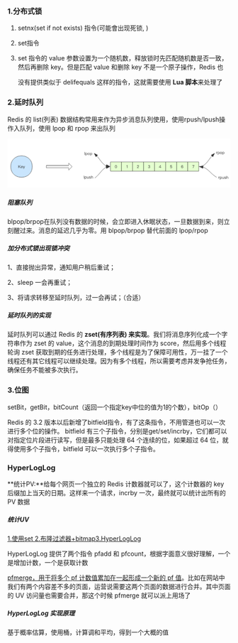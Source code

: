 ### 1.分布式锁

1.   setnx(set if not exists) 指令(可能會出现死锁, )

2.   set指令

3.   set 指令的 value 参数设置为一个随机数，释放锁时先匹配随机数是否一致，然后再删除 key。但是匹配 value 和删除 key 不是一个原子操作，Redis 也

     没有提供类似于 delifequals 这样的指令，这就需要使用 **Lua 脚本**来处理了

### 2.延时队列

Redis 的 list(列表) 数据结构常用来作为异步消息队列使用，使用rpush/lpush操作入队列，使用 lpop 和 rpop 来出队列

<img src="assets/image-20220228101118480.png" alt="image-20220228101118480" style="zoom:67%;" />

##### 阻塞队列

blpop/brpop在队列没有数据的时候，会立即进入休眠状态，一旦数据到来，则立刻醒过来。消息的延迟几乎为零。用 blpop/brpop 替代前面的 lpop/rpop

##### 加分布式锁出现锁冲突

1、直接抛出异常，通知用户稍后重试； 

2、sleep 一会再重试； 

3、将请求转移至延时队列，过一会再试；（合适）

##### **延时队列的实现**

延时队列可以通过 Redis 的 **zset(有序列表) 来实现**。我们将消息序列化成一个字符串作为 zset 的 value，这个消息的到期处理时间作为 score，然后用多个线程轮询 zset 获取到期的任务进行处理，多个线程是为了保障可用性，万一挂了一个线程还有其它线程可以继续处理。因为有多个线程，所以需要考虑并发争抢任务，确保任务不能被多次执行。

### 3.位图

setBit，getBit，bitCount（返回一个指定key中位的值为1的个数），bitOp（）

Redis 的 3.2 版本以后新增了bitfield指令，有了这条指令，不用管道也可以一次进行多个位的操作。 bitfield 有三个子指令，分别是get/set/incrby，它们都可以对指定位片段进行读写，但是最多只能处理 64 个连续的位，如果超过 64 位，就得使用多个子指令，bitfield 可以一次执行多个子指令。

### **HyperLogLog**

**统计PV:**给每个网页一个独立的 Redis 计数器就可以了，这个计数器的 key 后缀加上当天的日期。这样来一个请求，incrby 一次，最终就可以统计出所有的 PV 数据

##### 统计UV

<u>1.使用set 2.布隆过滤器+bitmap3.HyperLogLog</u> 

HyperLogLog 提供了两个指令 pfadd 和 pfcount，根据字面意义很好理解，一个是增加计数，一个是获取计数

<u>pfmerge，用于将多个 pf 计数值累加在一起形成一个新的 pf 值</u>。比如在网站中我们有两个内容差不多的页面，运营说需要这两个页面的数据进行合并。其中页面的 UV 访问量也需要合并，那这个时候 pfmerge 就可以派上用场了

##### **HyperLogLog** **实现原理**

基于概率估算，使用桶，计算调和平均，得到一个大概的值

